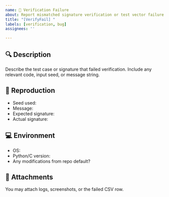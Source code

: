 ```yaml
---
name: 🧪 Verification Failure
about: Report mismatched signature verification or test vector failure
title: "[VerifyFail] "
labels: [verification, bug]
assignees: ''

---
```


## 🔍 Description

Describe the test case or signature that failed verification. Include any relevant code, input seed, or message string.

## 🧪 Reproduction

- Seed used:
- Message:
- Expected signature:
- Actual signature:

## 💻 Environment

- OS:
- Python/C version:
- Any modifications from repo default?

## 📎 Attachments

You may attach logs, screenshots, or the failed CSV row.
